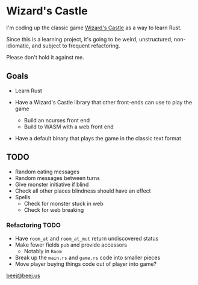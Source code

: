 # Wizard's Castle

I'm coding up the classic game [Wizard's
Castle](https://github.com/beejjorgensen/Wizards-Castle-Info) as a way to learn
Rust.

Since this is a learning project, it's going to be weird, unstructured,
non-idiomatic, and subject to frequent refactoring.

Please don't hold it against me.

## Goals

* Learn Rust

* Have a Wizard's Castle library that other front-ends can use to play the game
  * Build an ncurses front end
  * Build to WASM with a web front end

* Have a default binary that plays the game in the classic text format

## TODO

* Random eating messages
* Random messages between turns
* Give monster initiative if blind
* Check all other places blindness should have an effect
* Spells
  * Check for monster stuck in web
  * Check for web breaking

### Refactoring TODO

* Have `room_at` and `room_at_mut` return undiscovered status
* Make fewer fields `pub` and provide accessors
  * Notably in `Room`
* Break up the `main.rs` and `game.rs` code into smaller pieces
* Move player buying things code out of player into game?

<beej@beej.us>
